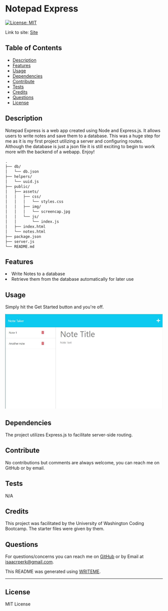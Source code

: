 # Notepad Express

[![License: MIT](https://img.shields.io/badge/License-MIT-yellow.svg)](https://opensource.org/licenses/MIT)

Link to site: [Site](https://secure-sands-43980.herokuapp.com/)

## Table of Contents

- [Description](#description)
- [Features](#features)
- [Usage](#usage)
- [Dependencies](#dependencies)
- [Contribute](#contribute)
- [Tests](#tests)
- [Credits](#credits)
- [Questions](#questions)
- [License](#license)

## Description

Notepad Express is a web app created using Node and Express.js. It allows users to write notes and save them to a database. This was a huge step for me as it is my first project utilizing a server and configuring routes. Although the database is just a json file it is still exciting to begin to work more with the backend of a webapp. Enjoy!

```
.
├── db/
│   └── db.json
├── helpers/
│   └── uuid.js
├── public/
│   ├── assets/
│   │   ├── css/
│   │   │   └── styles.css
│   │   ├── img/
│   │   │   └── screencap.jpg
│   │   └── js/
│   │       └── index.js
│   ├── index.html
│   └── notes.html
├── package.json
├── server.js
└── README.md
```

## Features

<li>Write Notes to a database</li> <li>Retrieve them from the database automatically for later use</li>

## Usage

Simply hit the Get Started button and you're off.

![screenshot](./public/assets/img/screencap.jpg)

## Dependencies

The project utilizes Express.js to facilitate server-side routing.

## Contribute

No contributions but comments are always welcome, you can reach me on GitHub or by email.

## Tests

N/A

## Credits

This project was facilitated by the University of Washington Coding Bootcamp. The starter files were given by them.

## Questions

For questions/concerns you can reach me on [GitHub](https://github.com/dingbat-weasel) or by Email at isaacrperk@gmail.com.

This README was generated using [WRITEME](https://github.com/dingbat-weasel/WRITEME).

---

## License

MIT License
